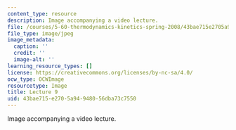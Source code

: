 ```yaml
---
content_type: resource
description: Image accompanying a video lecture.
file: /courses/5-60-thermodynamics-kinetics-spring-2008/43bae715e2705a94948056dba73c7550_lec09_th.jpg
file_type: image/jpeg
image_metadata:
  caption: ''
  credit: ''
  image-alt: ''
learning_resource_types: []
license: https://creativecommons.org/licenses/by-nc-sa/4.0/
ocw_type: OCWImage
resourcetype: Image
title: Lecture 9
uid: 43bae715-e270-5a94-9480-56dba73c7550
---
```

Image accompanying a video lecture.
